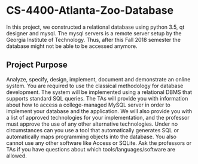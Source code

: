 # CS-4400-Atlanta-Zoo-Database
In this project, we constructed a relational database using python 3.5, qt designer and mysql. The mysql servers is a remote server setup by the Georgia Institute of Technology. Thus, after this Fall 2018 semester the database might not be able to be accessed anymore.

## Project Purpose  
Analyze, specify, design, implement, document and demonstrate an online system. You are required to use the classical methodology for database development. The system will be implemented using a relational DBMS that supports standard SQL queries. The TAs will provide you with information about how to access a college-managed MySQL server in order to implement your database and the application. We will also provide you with a list of approved technologies for your implementation, and the professor must approve the use of any other alternative technologies. Under no circumstances can you use a tool that automatically generates SQL or automatically maps programming objects into the database. You also cannot use any other software like Access or SQLite. Ask the professors or TAs if you have questions about which tools/languages/software are allowed. 
